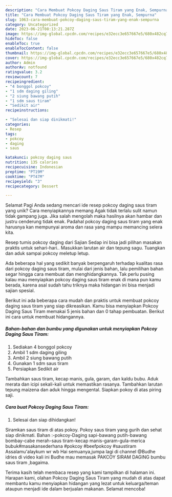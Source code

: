 ```yaml
---
description: "Cara Membuat Pokcoy Daging Saus Tiram yang Enak, Sempurna"
title: "Cara Membuat Pokcoy Daging Saus Tiram yang Enak, Sempurna"
slug: 1063-cara-membuat-pokcoy-daging-saus-tiram-yang-enak-sempurna
category: Uncategorized
date: 2023-06-21T08:13:21.287Z
image: https://img-global.cpcdn.com/recipes/e32ecc3e657667e5/680x482cq70/pokcoy-daging-saus-tiram-foto-resep-utama.jpg
hideToc: false
enableToc: true
enableTocContent: false
thumbnail: https://img-global.cpcdn.com/recipes/e32ecc3e657667e5/680x482cq70/pokcoy-daging-saus-tiram-foto-resep-utama.jpg
cover: https://img-global.cpcdn.com/recipes/e32ecc3e657667e5/680x482cq70/pokcoy-daging-saus-tiram-foto-resep-utama.jpg
author: Admin
authorAv: notfound
ratingvalue: 3.2
reviewcount: 7
recipeingredient:
- "4 bonggol pokcoy"
- "1 sdm daging giling"
- "2 siung bawang putih"
- "1 sdm saus tiram"
- "Sedikit air"
recipeinstructions:

- "Selesai dan siap dinikmati!"
categories:
- Resep
tags:
- pokcoy
- daging
- saus

katakunci: pokcoy daging saus 
nutrition: 135 calories
recipecuisine: Indonesian
preptime: "PT19M"
cooktime: "PT47M"
recipeyield: "3"
recipecategory: Dessert

---
```



Selamat Pagi Anda sedang mencari ide resep pokcoy daging saus tiram yang unik? Cara menyiapkannya memang Agak tidak terlalu sulit namun tidak gampang juga. Jika salah mengolah maka hasilnya akan hambar dan justru cenderung tidak enak. Padahal pokcoy daging saus tiram yang enak harusnya kan mempunyai aroma dan rasa yang mampu memancing selera kita.


Resep tumis pokcoy daging dari Sajian Sedap ini bisa jadi pilihan masakan praktis untuk sehari-hari.. Masukkan larutan air dan tepung sagu. Tuangkan dan aduk sampai pokcoy meletup letup.

Ada beberapa hal yang sedikit banyak berpengaruh terhadap kualitas rasa dari pokcoy daging saus tiram, mulai dari jenis bahan, lalu pemilihan bahan segar hingga cara membuat dan menghidangkannya. Tak perlu pusing kalau mau menyiapkan pokcoy daging saus tiram enak di mana pun kamu berada, karena asal sudah tahu triknya maka hidangan ini bisa menjadi sajian spesial.


Berikut ini ada beberapa cara mudah dan praktis untuk membuat pokcoy daging saus tiram yang siap dikreasikan. Kamu bisa menyiapkan Pokcoy Daging Saus Tiram memakai 5 jenis bahan dan 0 tahap pembuatan. Berikut ini cara untuk membuat hidangannya.

<!--inarticleads1-->

##### Bahan-bahan dan bumbu yang digunakan untuk menyiapkan Pokcoy Daging Saus Tiram:

1. Sediakan 4 bonggol pokcoy
1. Ambil 1 sdm daging giling
1. Ambil 2 siung bawang putih
1. Gunakan 1 sdm saus tiram
1. Persiapkan Sedikit air


Tambahkan saus tiram, kecap manis, gula, garam, dan kaldu bubu. Aduk merata dan icipi sekali-kali untuk memastikan rasanya. Tambahkan larutan tepung maizena dan aduk hingga mengental. Siapkan pokoy di atas piring saji. 

<!--inarticleads2-->

##### Cara buat Pokcoy Daging Saus Tiram:


1. Selesai dan siap dihidangkan!

Siramkan saus tiram di atas pokoy. Pokoy saus tiram yang gurih dan sehat siap dinikmati. Bahan :-pokcoy-Daging sapi-bawang putih-bawang bombay-cabe merah-saus tiram-kecap manis-garam-gula-merica bubuk#masakansederhana #pokcoy #beefpokcoy #saustiram Assalamu&#39;alaykum wr wb Hai semuanya,jumpa lagi di channel @Budhe idries di video kali ini Budhe mau memasak PAKCOY SIRAM DAGING bumbu saus tiram ,bagaima. 

Terima kasih telah membaca resep yang kami tampilkan di halaman ini. Harapan kami, olahan Pokcoy Daging Saus Tiram yang mudah di atas dapat membantu kamu menyiapkan hidangan yang lezat untuk keluarga/teman ataupun menjadi ide dalam berjualan makanan. Selamat mencoba!
